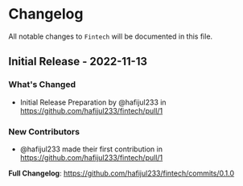 # Changelog

All notable changes to `Fintech` will be documented in this file.

## Initial Release - 2022-11-13

### What's Changed

- Initial Release Preparation by @hafijul233 in https://github.com/hafijul233/fintech/pull/1

### New Contributors

- @hafijul233 made their first contribution in https://github.com/hafijul233/fintech/pull/1

**Full Changelog**: https://github.com/hafijul233/fintech/commits/0.1.0
